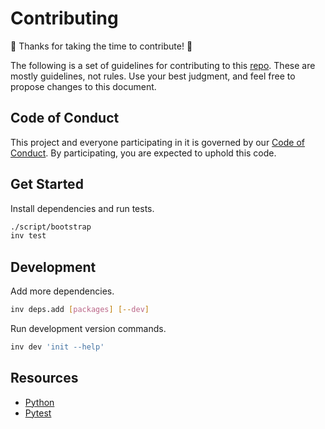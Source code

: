 # Contributing

:tada: Thanks for taking the time to contribute! :tada:

The following is a set of guidelines for contributing to this [repo](https://github.com/benchmarker/cli).
These are mostly guidelines, not rules. Use your best judgment, and feel free to propose changes to this document.

## Code of Conduct

This project and everyone participating in it is governed by our [Code of Conduct](CODE_OF_CONDUCT.md). By participating, you are expected to uphold this code.

## Get Started

Install dependencies and run tests.

```sh
./script/bootstrap
inv test
```

## Development

Add more dependencies.

```sh
inv deps.add [packages] [--dev]
```

Run development version commands.

```sh
inv dev 'init --help'
```

## Resources

- [Python](https://docs.python.org/3/)
- [Pytest](https://docs.pytest.org/en/7.0.x/)
